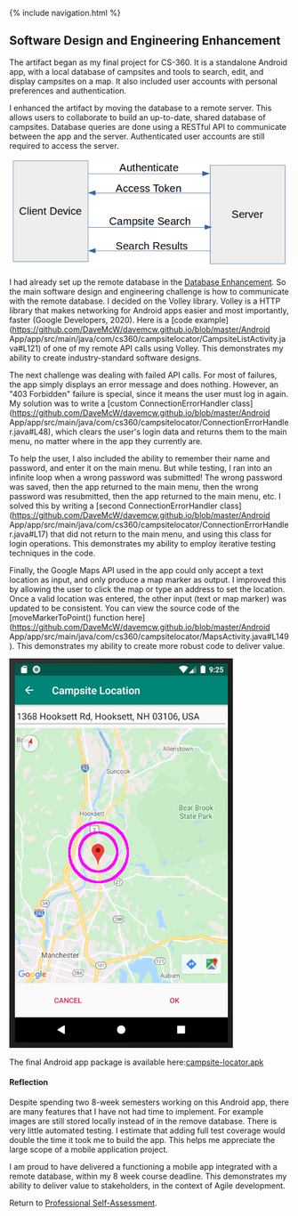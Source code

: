 {% include navigation.html %}
## Software Design and Engineering Enhancement ##

The artifact began as my final project for CS-360. It is a standalone Android app, with a local database of campsites and tools to search, edit, and display campsites on a map. It also included user accounts with personal preferences and authentication.

I enhanced the artifact by moving the database to a remote server. This allows users to collaborate to build an up-to-date, shared database of campsites. Database queries are done using a RESTful API to communicate between the app and the server. Authenticated user accounts are still required to access the server.

![client server diagram](client_server.png)

I had already set up the remote database in the [Database Enhancement](databases.html). So the main software design and engineering challenge is how to communicate with the remote database. I decided on the Volley library. Volley is a HTTP library that makes networking for Android apps easier and most importantly, faster (Google Developers, 2020). Here is a [code example](https://github.com/DaveMcW/davemcw.github.io/blob/master/Android App/app/src/main/java/com/cs360/campsitelocator/CampsiteListActivity.java#L121) of one of my remote API calls using Volley. This demonstrates my ability to create industry-standard software designs.

The next challenge was dealing with failed API calls. For most of failures, the app simply displays an error message and does nothing. However, an "403 Forbidden" failure is special, since it means the user must log in again. My solution was to write a [custom ConnectionErrorHandler class](https://github.com/DaveMcW/davemcw.github.io/blob/master/Android App/app/src/main/java/com/cs360/campsitelocator/ConnectionErrorHandler.java#L48), which clears the user's login data and returns them to the main menu, no matter where in the app they currently are.

To help the user, I also included the ability to remember their name and password, and enter it on the main menu. But while testing, I ran into an infinite loop when a wrong password was submitted! The wrong password was saved, then the app returned to the main menu, then the wrong password was resubmitted, then the app returned to the main menu, etc. I solved this by writing a [second ConnectionErrorHandler class](https://github.com/DaveMcW/davemcw.github.io/blob/master/Android App/app/src/main/java/com/cs360/campsitelocator/ConnectionErrorHandler.java#L17) that did not return to the main menu, and using this class for login operations. This demonstrates my ability to employ iterative testing techniques in the code.

Finally, the Google Maps API used in the app could only accept a text location as input, and only produce a map marker as output. I improved this by allowing the user to click the map or type an address to set the location. Once a valid location was entered, the other input (text or map marker) was updated to be consistent. You can view the source code of the [moveMarkerToPoint() function here](https://github.com/DaveMcW/davemcw.github.io/blob/master/Android App/app/src/main/java/com/cs360/campsitelocator/MapsActivity.java#L149). This demonstrates my ability to create more robust code to deliver value.

![marker on map](map.png)

The final Android app package is available here:[campsite-locator.apk](https://github.com/DaveMcW/davemcw.github.io/releases/download/1.0/campsite-locator.apk)

#### Reflection ####

Despite spending two 8-week semesters working on this Android app, there are many features that I have not had time to implement. For example images are still stored locally instead of in the remove database. There is very little automated testing. I estimate that adding full test coverage would double the time it took me to build the app. This helps me appreciate the large scope of a mobile application project.

I am proud to have delivered a functioning a mobile app integrated with a remote database, within my 8 week course deadline. This demonstrates my ability to deliver value to stakeholders, in the context of Agile development.

Return to [Professional Self-Assessment](/).
